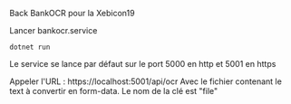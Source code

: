 Back BankOCR pour la Xebicon19

Lancer bankocr.service

    dotnet run

Le service se lance par défaut sur le port 5000 en http et 5001 en https

Appeler l'URL : https://localhost:5001/api/ocr
Avec le fichier contenant le text à convertir en form-data. Le nom de la clé est "file"
